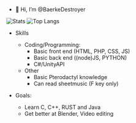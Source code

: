 - 👋 Hi, I’m @BaerkeDestroyer


![Stats](https://github-readme-stats.vercel.app/api?username=BaerkeDestroyer&title_color=246bce&text_color=ffffff&bg_color=000000&include_all_commits=true&hide_border=true&hide_title=true)
![Top Langs](https://github-readme-stats.vercel.app/api/top-langs/?username=BaerkeDestroyer&layout=compact&title_color=246bce&text_color=ffffff&bg_color=000000&hide_border=true)


- Skills
  - Coding/Programming:  
    - Basic front end (HTML, PHP, CSS, JS)
    - Basic back end ((node)JS, PYTHON)
    - C#/UnityAPI
  - Other
    - Basic Pterodactyl knowledge
    - Can read sheetmusic (F key only)
 
- Goals:
   - Learn C, C++, RUST and Java
  - Get better at Blender, Video editing

<!---
BaerkeDestroyer/BaerkeDestroyer is a ✨ special ✨ repository because its `README.md` (this file) appears on your GitHub profile.
You can click the Preview link to take a look at your changes.
--->
